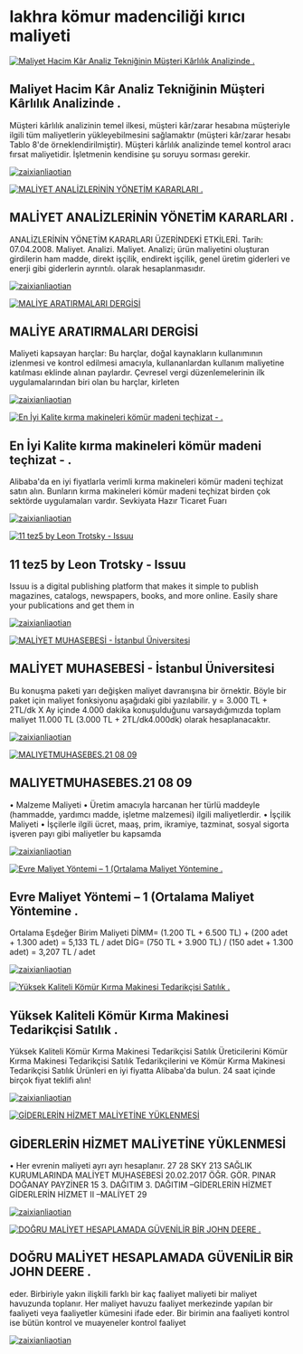 # lakhra kömur madenciliği kırıcı maliyeti
<a href="https://mnn.zoosnet.net/LR/Chatpre.aspx?id=MNN94995150&p=https://topgrinding.com/" target="_blank">![Maliyet Hacim Kâr Analiz Tekniğinin Müşteri Kârlılık Analizinde .](https://github.com/technlg/images/blob/main/1.jpg)</a>
## Maliyet Hacim Kâr Analiz Tekniğinin Müşteri Kârlılık Analizinde .
Müşteri kârlılık analizinin temel ilkesi, müşteri kâr/zarar hesabına müşteriyle ilgili tüm maliyetlerin yükleyebilmesini sağlamaktır (müşteri kâr/zarar hesabı Tablo 8'de örneklendirilmiştir). Müşteri kârlılık analizinde temel kontrol aracı fırsat maliyetidir. İşletmenin kendisine şu soruyu sorması gerekir.
<a href="https://mnn.zoosnet.net/LR/Chatpre.aspx?id=MNN94995150&p=https://topgrinding.com/" target="_blank"><img src="https://github.com/technlg/images/raw/main/chat11.jpg" alt="zaixianliaotian"/></a><a href="//whatsapp.shibangsoft.com/WhatsApp.php" ><img src="https://github.com/technlg/images/raw/main/chat11.png" alt=""></a>
<a href="https://mnn.zoosnet.net/LR/Chatpre.aspx?id=MNN94995150&p=https://topgrinding.com/" target="_blank">![MALİYET ANALİZLERİNİN YÖNETİM KARARLARI .](https://github.com/technlg/images/blob/main/64.jpg)</a>
## MALİYET ANALİZLERİNİN YÖNETİM KARARLARI .
ANALİZLERİNİN YÖNETİM KARARLARI ÜZERİNDEKİ ETKİLERİ. Tarih: 07.04.2008. Maliyet. Analizi. Maliyet. Analizi; ürün maliyetini oluşturan girdilerin ham madde, direkt işçilik, endirekt işçilik, genel üretim giderleri ve enerji gibi giderlerin ayrıntılı. olarak hesaplanmasıdır.
<a href="https://mnn.zoosnet.net/LR/Chatpre.aspx?id=MNN94995150&p=https://topgrinding.com/" target="_blank"><img src="https://github.com/technlg/images/raw/main/chat11.jpg" alt="zaixianliaotian"/></a><a href="//whatsapp.shibangsoft.com/WhatsApp.php" ><img src="https://github.com/technlg/images/raw/main/chat11.png" alt=""></a>
<a href="https://mnn.zoosnet.net/LR/Chatpre.aspx?id=MNN94995150&p=https://topgrinding.com/" target="_blank">![MALİYE ARATIRMALARI DERGİSİ](https://github.com/technlg/images/blob/main/44.jpg)</a>
## MALİYE ARATIRMALARI DERGİSİ
Maliyeti kapsayan harçlar: Bu harçlar, doğal kaynakların kullanımının izlenmesi ve kontrol edilmesi amacıyla, kullananlardan kullanım maliyetine katılması eklinde alınan paylardır. Çevresel vergi düzenlemelerinin ilk uygulamalarından biri olan bu harçlar, kirleten
<a href="https://mnn.zoosnet.net/LR/Chatpre.aspx?id=MNN94995150&p=https://topgrinding.com/" target="_blank"><img src="https://github.com/technlg/images/raw/main/chat11.jpg" alt="zaixianliaotian"/></a><a href="//whatsapp.shibangsoft.com/WhatsApp.php" ><img src="https://github.com/technlg/images/raw/main/chat11.png" alt=""></a>
<a href="https://mnn.zoosnet.net/LR/Chatpre.aspx?id=MNN94995150&p=https://topgrinding.com/" target="_blank">![En İyi Kalite kırma makineleri kömür madeni teçhizat - .](https://github.com/technlg/images/blob/main/62.jpg)</a>
## En İyi Kalite kırma makineleri kömür madeni teçhizat - .
Alibaba'da en iyi fiyatlarla verimli kırma makineleri kömür madeni teçhizat satın alın. Bunların kırma makineleri kömür madeni teçhizat birden çok sektörde uygulamaları vardır. Sevkiyata Hazır Ticaret Fuarı
<a href="https://mnn.zoosnet.net/LR/Chatpre.aspx?id=MNN94995150&p=https://topgrinding.com/" target="_blank"><img src="https://github.com/technlg/images/raw/main/chat11.jpg" alt="zaixianliaotian"/></a><a href="//whatsapp.shibangsoft.com/WhatsApp.php" ><img src="https://github.com/technlg/images/raw/main/chat11.png" alt=""></a>
<a href="https://mnn.zoosnet.net/LR/Chatpre.aspx?id=MNN94995150&p=https://topgrinding.com/" target="_blank">![11 tez5 by Leon Trotsky - Issuu](https://github.com/technlg/images/blob/main/49.jpg)</a>
## 11 tez5 by Leon Trotsky - Issuu
Issuu is a digital publishing platform that makes it simple to publish magazines, catalogs, newspapers, books, and more online. Easily share your publications and get them in 
<a href="https://mnn.zoosnet.net/LR/Chatpre.aspx?id=MNN94995150&p=https://topgrinding.com/" target="_blank"><img src="https://github.com/technlg/images/raw/main/chat11.jpg" alt="zaixianliaotian"/></a><a href="//whatsapp.shibangsoft.com/WhatsApp.php" ><img src="https://github.com/technlg/images/raw/main/chat11.png" alt=""></a>
<a href="https://mnn.zoosnet.net/LR/Chatpre.aspx?id=MNN94995150&p=https://topgrinding.com/" target="_blank">![MALİYET MUHASEBESİ - İstanbul Üniversitesi](https://github.com/technlg/images/blob/main/13.jpg)</a>
## MALİYET MUHASEBESİ - İstanbul Üniversitesi
Bu konuşma paketi yarı değişken maliyet davranışına bir örnektir. Böyle bir paket için maliyet fonksiyonu aşağıdaki gibi yazılabilir. y = 3.000 TL + 2TL/dk  X Ay içinde 4.000 dakika konuşulduğunu varsaydığımızda toplam maliyet 11.000 TL (3.000 TL + 2TL/dk4.000dk) olarak hesaplanacaktır.
<a href="https://mnn.zoosnet.net/LR/Chatpre.aspx?id=MNN94995150&p=https://topgrinding.com/" target="_blank"><img src="https://github.com/technlg/images/raw/main/chat11.jpg" alt="zaixianliaotian"/></a><a href="//whatsapp.shibangsoft.com/WhatsApp.php" ><img src="https://github.com/technlg/images/raw/main/chat11.png" alt=""></a>
<a href="https://mnn.zoosnet.net/LR/Chatpre.aspx?id=MNN94995150&p=https://topgrinding.com/" target="_blank">![MALIYETMUHASEBES.21 08 09](https://github.com/technlg/images/blob/main/57.jpg)</a>
## MALIYETMUHASEBES.21 08 09
• Malzeme Maliyeti • Üretim amacıyla harcanan her türlü maddeyle (hammadde, yardımcı madde, işletme malzemesi) ilgili maliyetlerdir. • İşçilik Maliyeti • İşçilerle ilgili ücret, maaş, prim, ikramiye, tazminat, sosyal sigorta işveren payı gibi maliyetler bu kapsamda
<a href="https://mnn.zoosnet.net/LR/Chatpre.aspx?id=MNN94995150&p=https://topgrinding.com/" target="_blank"><img src="https://github.com/technlg/images/raw/main/chat11.jpg" alt="zaixianliaotian"/></a><a href="//whatsapp.shibangsoft.com/WhatsApp.php" ><img src="https://github.com/technlg/images/raw/main/chat11.png" alt=""></a>
<a href="https://mnn.zoosnet.net/LR/Chatpre.aspx?id=MNN94995150&p=https://topgrinding.com/" target="_blank">![Evre Maliyet Yöntemi – 1 (Ortalama Maliyet Yöntemine .](https://github.com/technlg/images/blob/main/24.jpg)</a>
## Evre Maliyet Yöntemi – 1 (Ortalama Maliyet Yöntemine .
Ortalama Eşdeğer Birim Maliyeti DİMM= (1.200 TL + 6.500 TL) + (200 adet + 1.300 adet) = 5,133 TL / adet DİG= (750 TL + 3.900 TL) / (150 adet + 1.300 adet) = 3,207 TL / adet
<a href="https://mnn.zoosnet.net/LR/Chatpre.aspx?id=MNN94995150&p=https://topgrinding.com/" target="_blank"><img src="https://github.com/technlg/images/raw/main/chat11.jpg" alt="zaixianliaotian"/></a><a href="//whatsapp.shibangsoft.com/WhatsApp.php" ><img src="https://github.com/technlg/images/raw/main/chat11.png" alt=""></a>
<a href="https://mnn.zoosnet.net/LR/Chatpre.aspx?id=MNN94995150&p=https://topgrinding.com/" target="_blank">![Yüksek Kaliteli Kömür Kırma Makinesi Tedarikçisi Satılık .](https://github.com/technlg/images/blob/main/10.jpg)</a>
## Yüksek Kaliteli Kömür Kırma Makinesi Tedarikçisi Satılık .
Yüksek Kaliteli Kömür Kırma Makinesi Tedarikçisi Satılık Üreticilerini Kömür Kırma Makinesi Tedarikçisi Satılık Tedarikçilerini ve Kömür Kırma Makinesi Tedarikçisi Satılık Ürünleri en iyi fiyatta Alibaba'da bulun. 24 saat içinde birçok fiyat teklifi alın!
<a href="https://mnn.zoosnet.net/LR/Chatpre.aspx?id=MNN94995150&p=https://topgrinding.com/" target="_blank"><img src="https://github.com/technlg/images/raw/main/chat11.jpg" alt="zaixianliaotian"/></a><a href="//whatsapp.shibangsoft.com/WhatsApp.php" ><img src="https://github.com/technlg/images/raw/main/chat11.png" alt=""></a>
<a href="https://mnn.zoosnet.net/LR/Chatpre.aspx?id=MNN94995150&p=https://topgrinding.com/" target="_blank">![GİDERLERİN HİZMET MALİYETİNE YÜKLENMESİ](https://github.com/technlg/images/blob/main/51.jpg)</a>
## GİDERLERİN HİZMET MALİYETİNE YÜKLENMESİ
• Her evrenin maliyeti ayrı ayrı hesaplanır. 27 28 SKY 213 SAĞLIK KURUMLARINDA MALİYET MUHASEBESİ 20.02.2017 ÖĞR. GÖR. PINAR DOĞANAY PAYZİNER 15 3. DAĞITIM 3. DAĞITIM –GİDERLERİN HİZMET GİDERLERİN HİZMET II –MALİYET 29 
<a href="https://mnn.zoosnet.net/LR/Chatpre.aspx?id=MNN94995150&p=https://topgrinding.com/" target="_blank"><img src="https://github.com/technlg/images/raw/main/chat11.jpg" alt="zaixianliaotian"/></a><a href="//whatsapp.shibangsoft.com/WhatsApp.php" ><img src="https://github.com/technlg/images/raw/main/chat11.png" alt=""></a>
<a href="https://mnn.zoosnet.net/LR/Chatpre.aspx?id=MNN94995150&p=https://topgrinding.com/" target="_blank">![DOĞRU MALİYET HESAPLAMADA GÜVENİLİR BİR JOHN DEERE .](https://github.com/technlg/images/blob/main/30.jpg)</a>
## DOĞRU MALİYET HESAPLAMADA GÜVENİLİR BİR JOHN DEERE .
eder. Birbiriyle yakın ilişkili farklı bir kaç faaliyet maliyeti bir maliyet havuzunda toplanır. Her maliyet havuzu faaliyet merkezinde yapılan bir faaliyeti veya faaliyetler kümesini ifade eder. Bir birimin ana faaliyeti kontrol ise bütün kontrol ve muayeneler kontrol faaliyet
<a href="https://mnn.zoosnet.net/LR/Chatpre.aspx?id=MNN94995150&p=https://topgrinding.com/" target="_blank"><img src="https://github.com/technlg/images/raw/main/chat11.jpg" alt="zaixianliaotian"/></a><a href="//whatsapp.shibangsoft.com/WhatsApp.php" ><img src="https://github.com/technlg/images/raw/main/chat11.png" alt=""></a>
